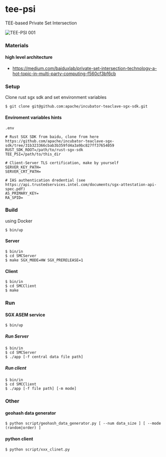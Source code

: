 # tee-psi

TEE-based Private Set Intersection

![TEE-PSI 001](https://user-images.githubusercontent.com/27177602/81140452-57e11a00-8fa4-11ea-870e-c1b1d4e932f5.jpeg)


### Materials

#### high level architecture
  - https://medium.com/baiduxlab/private-set-intersection-technology-a-hot-topic-in-multi-party-computing-f560cf3bf6cb

### Setup

Clone rust sgx sdk and set environment variables
```
$ git clone git@github.com:apache/incubator-teaclave-sgx-sdk.git
```

#### Enviroment variables hints
`.env`
```
# Rust SGX SDK from baidu, clone from here https://github.com/apache/incubator-teaclave-sgx-sdk/tree/31b323366cbab3b359fd4a3a9bc827ff37654059
RUST_SDK_ROOT=/path/to/rust-sgx-sdk
TEE_PSI=/path/to/this_dir

# Client-Server TLS certification, make by yourself
SERVER_KEY_PATH=
SERVER_CRT_PATH=

# IAS authentication dredential (see https://api.trustedservices.intel.com/documents/sgx-attestation-api-spec.pdf)
AS_PRIMARY_KEY=
RA_SPID=
```
### Build
using Docker

```
$ bin/up
```

#### Server
```
$ bin/in
$ cd SMCServer
$ make SGX_MODE=HW SGX_PRERELEASE=1
```

#### Client
```
$ bin/in
$ cd SMCClient
$ make
```

### Run

#### SGX ASEM service
```
$ bin/up
```

##### Run Server
```
$ bin/in
$ cd SMCServer
$ ./app [-f central data file path]
```

##### Run client
```
$ bin/in
$ cd SMCClient
$ ./app [-f file path] [-m mode]
```

### Other

#### geohash data generator
```
$ python script/geohash_data_generator.py [ --num data_size ] [ --mode (random|order) ]
```

#### python client
```
$ python script/xxx_clinet.py
```
